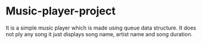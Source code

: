 # Music-player-project
 It is a simple music player which is made using queue data structure. It does not ply any song it just displays song name, artist name and song duration. 
